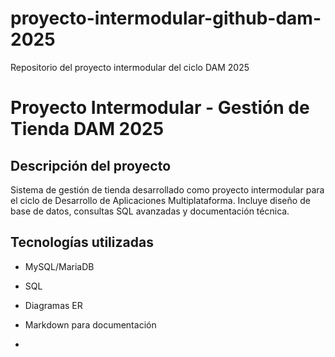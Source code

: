 # proyecto-intermodular-github-dam-2025
Repositorio del proyecto intermodular del ciclo DAM 2025

# Proyecto Intermodular - Gestión de Tienda DAM 2025


## Descripción del proyecto
Sistema de gestión de tienda desarrollado como proyecto intermodular para el ciclo de Desarrollo de Aplicaciones Multiplataforma. Incluye diseño de base de datos, consultas SQL avanzadas y documentación técnica.

## Tecnologías utilizadas
- MySQL/MariaDB
- SQL
- Diagramas ER
- Markdown para documentación

- 

